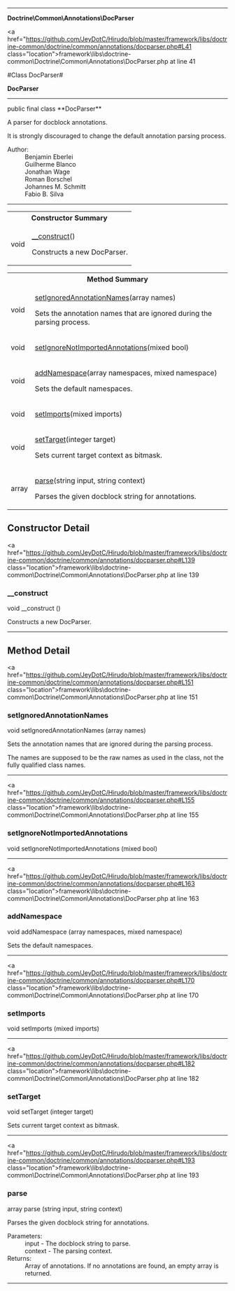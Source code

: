 
- - -

**Doctrine\Common\Annotations\DocParser**


<a href="https://github.com/JeyDotC/Hirudo/blob/master/framework/libs/doctrine-common/doctrine/common/annotations/docparser.php#L41 class="location">framework\libs\doctrine-common\Doctrine\Common\Annotations\DocParser.php at line 41</a>

#Class DocParser#

**DocParser**




- - -

<p class="signature">public final  class **DocParser**</p>

<div class="comment" id="overview_description"><p>A parser for docblock annotations.</p><p>It is strongly discouraged to change the default annotation parsing process.</p></div>

<dl>
<dt>Author:</dt>
<dd>Benjamin Eberlei <kontakt@beberlei.de></dd>
<dd>Guilherme Blanco <guilhermeblanco@hotmail.com></dd>
<dd>Jonathan Wage <jonwage@gmail.com></dd>
<dd>Roman Borschel <roman@code-factory.org></dd>
<dd>Johannes M. Schmitt <schmittjoh@gmail.com></dd>
<dd>Fabio B. Silva <fabio.bat.silva@gmail.com></dd>
</dl>


- - -

<table id="summary_constructor">
<tr><th colspan="2">Constructor Summary</th></tr>
<tr>
<td><span class='k'></span> <span class='nx'>void</span></td>
<td class="description"><p class="name"><a href="#__construct">__construct</a>()</p><p class="description">Constructs a new DocParser.</p></td>
</tr>
</table>

<table id="summary_method">
<tr><th colspan="2">Method Summary</th></tr>
<tr>
<td><span class='k'></span> <span class='nx'>void</span></td>
<td class="description"><p class="name"><a href="#setignoredannotationnames">setIgnoredAnnotationNames</a>(array names)</p><p class="description">Sets the annotation names that are ignored during the parsing process.
</p></td>
</tr>
<tr>
<td><span class='k'></span> <span class='nx'>void</span></td>
<td class="description"><p class="name"><a href="#setignorenotimportedannotations">setIgnoreNotImportedAnnotations</a>(mixed bool)</p></td>
</tr>
<tr>
<td><span class='k'></span> <span class='nx'>void</span></td>
<td class="description"><p class="name"><a href="#addnamespace">addNamespace</a>(array namespaces, mixed namespace)</p><p class="description">Sets the default namespaces.</p></td>
</tr>
<tr>
<td><span class='k'></span> <span class='nx'>void</span></td>
<td class="description"><p class="name"><a href="#setimports">setImports</a>(mixed imports)</p></td>
</tr>
<tr>
<td><span class='k'></span> <span class='nx'>void</span></td>
<td class="description"><p class="name"><a href="#settarget">setTarget</a>(integer target)</p><p class="description">Sets current target context as bitmask.</p></td>
</tr>
<tr>
<td><span class='k'></span> <span class='nx'>array</span></td>
<td class="description"><p class="name"><a href="#parse">parse</a>(string input, string context)</p><p class="description">Parses the given docblock string for annotations.</p></td>
</tr>
</table>

<h2 id="detail_method">Constructor Detail</h2>

<a href="https://github.com/JeyDotC/Hirudo/blob/master/framework/libs/doctrine-common/doctrine/common/annotations/docparser.php#L139 class="location">framework\libs\doctrine-common\Doctrine\Common\Annotations\DocParser.php at line 139</a>

<h3 id="__construct">__construct</h3>
<span class='k'></span> <span class='nx'>void</span> <span class='nf'>__construct</span> ()

<div class="details">
<p>Constructs a new DocParser.</p></div>

- - -

<h2 id="detail_method">Method Detail</h2>

<a href="https://github.com/JeyDotC/Hirudo/blob/master/framework/libs/doctrine-common/doctrine/common/annotations/docparser.php#L151 class="location">framework\libs\doctrine-common\Doctrine\Common\Annotations\DocParser.php at line 151</a>

<h3 id="setIgnoredAnnotationNames()">setIgnoredAnnotationNames</h3>
<span class='k'></span> <span class='nx'>void</span> <span class='nf'>setIgnoredAnnotationNames</span> (array names)

<div class="details">
<p>Sets the annotation names that are ignored during the parsing process.</p><p>The names are supposed to be the raw names as used in the class, not the
fully qualified class names.</p></div>

- - -


<a href="https://github.com/JeyDotC/Hirudo/blob/master/framework/libs/doctrine-common/doctrine/common/annotations/docparser.php#L155 class="location">framework\libs\doctrine-common\Doctrine\Common\Annotations\DocParser.php at line 155</a>

<h3 id="setIgnoreNotImportedAnnotations()">setIgnoreNotImportedAnnotations</h3>
<span class='k'></span> <span class='nx'>void</span> <span class='nf'>setIgnoreNotImportedAnnotations</span> (mixed bool)

<div class="details">
</div>

- - -


<a href="https://github.com/JeyDotC/Hirudo/blob/master/framework/libs/doctrine-common/doctrine/common/annotations/docparser.php#L163 class="location">framework\libs\doctrine-common\Doctrine\Common\Annotations\DocParser.php at line 163</a>

<h3 id="addNamespace()">addNamespace</h3>
<span class='k'></span> <span class='nx'>void</span> <span class='nf'>addNamespace</span> (array namespaces, mixed namespace)

<div class="details">
<p>Sets the default namespaces.</p></div>

- - -


<a href="https://github.com/JeyDotC/Hirudo/blob/master/framework/libs/doctrine-common/doctrine/common/annotations/docparser.php#L170 class="location">framework\libs\doctrine-common\Doctrine\Common\Annotations\DocParser.php at line 170</a>

<h3 id="setImports()">setImports</h3>
<span class='k'></span> <span class='nx'>void</span> <span class='nf'>setImports</span> (mixed imports)

<div class="details">
</div>

- - -


<a href="https://github.com/JeyDotC/Hirudo/blob/master/framework/libs/doctrine-common/doctrine/common/annotations/docparser.php#L182 class="location">framework\libs\doctrine-common\Doctrine\Common\Annotations\DocParser.php at line 182</a>

<h3 id="setTarget()">setTarget</h3>
<span class='k'></span> <span class='nx'>void</span> <span class='nf'>setTarget</span> (integer target)

<div class="details">
<p>Sets current target context as bitmask.</p></div>

- - -


<a href="https://github.com/JeyDotC/Hirudo/blob/master/framework/libs/doctrine-common/doctrine/common/annotations/docparser.php#L193 class="location">framework\libs\doctrine-common\Doctrine\Common\Annotations\DocParser.php at line 193</a>

<h3 id="parse()">parse</h3>
<span class='k'></span> <span class='nx'>array</span> <span class='nf'>parse</span> (string input, string context)

<div class="details">
<p>Parses the given docblock string for annotations.</p><dl>
<dt>Parameters:</dt>
<dd>input - The docblock string to parse.</dd>
<dd>context - The parsing context.</dd>
<dt>Returns:</dt>
<dd>Array of annotations. If no annotations are found, an empty array is returned.</dd>
</dl>
</div>

- - -

